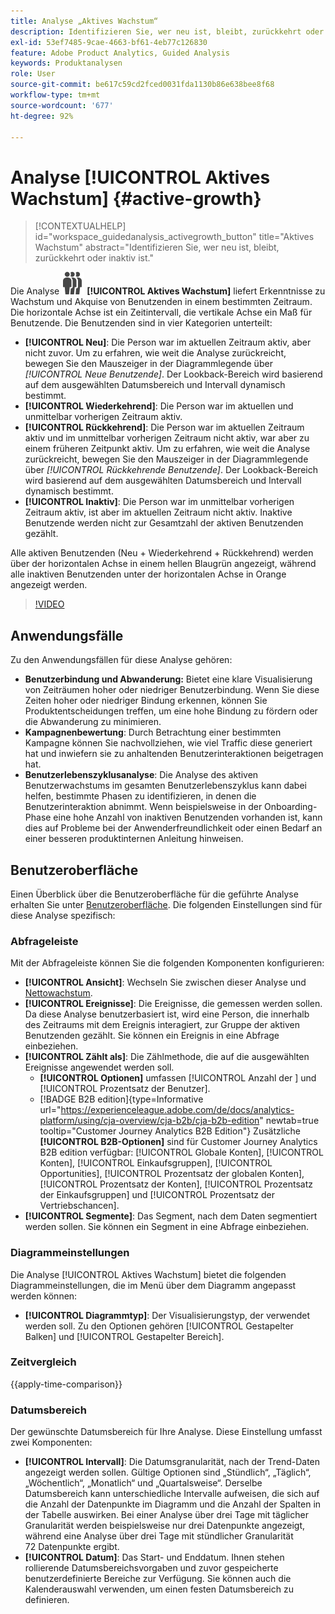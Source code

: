 ```yaml
---
title: Analyse „Aktives Wachstum“
description: Identifizieren Sie, wer neu ist, bleibt, zurückkehrt oder inaktiv ist.
exl-id: 53ef7485-9cae-4663-bf61-4eb77c126830
feature: Adobe Product Analytics, Guided Analysis
keywords: Produktanalysen
role: User
source-git-commit: be617c59cd2fced0031fda1130b86e638bee8f68
workflow-type: tm+mt
source-wordcount: '677'
ht-degree: 92%

---
```


# Analyse [!UICONTROL Aktives Wachstum] {#active-growth}

>[!CONTEXTUALHELP]
>id="workspace_guidedanalysis_activegrowth_button"
>title="Aktives Wachstum"
>abstract="Identifizieren Sie, wer neu ist, bleibt, zurückkehrt oder inaktiv ist."



Die Analyse ![PeopleGroup](/help/assets/icons/PeopleGroup.svg) **[!UICONTROL Aktives Wachstum]** liefert Erkenntnisse zu Wachstum und Akquise von Benutzenden in einem bestimmten Zeitraum. Die horizontale Achse ist ein Zeitintervall, die vertikale Achse ein Maß für Benutzende. Die Benutzenden sind in vier Kategorien unterteilt:

* **[!UICONTROL Neu]**: Die Person war im aktuellen Zeitraum aktiv, aber nicht zuvor. Um zu erfahren, wie weit die Analyse zurückreicht, bewegen Sie den Mauszeiger in der Diagrammlegende über _[!UICONTROL Neue Benutzende]_. Der Lookback-Bereich wird basierend auf dem ausgewählten Datumsbereich und Intervall dynamisch bestimmt.
* **[!UICONTROL Wiederkehrend]**: Die Person war im aktuellen und unmittelbar vorherigen Zeitraum aktiv.
* **[!UICONTROL Rückkehrend]**: Die Person war im aktuellen Zeitraum aktiv und im unmittelbar vorherigen Zeitraum nicht aktiv, war aber zu einem früheren Zeitpunkt aktiv. Um zu erfahren, wie weit die Analyse zurückreicht, bewegen Sie den Mauszeiger in der Diagrammlegende über _[!UICONTROL Rückkehrende Benutzende]_. Der Lookback-Bereich wird basierend auf dem ausgewählten Datumsbereich und Intervall dynamisch bestimmt.
* **[!UICONTROL Inaktiv]**: Die Person war im unmittelbar vorherigen Zeitraum aktiv, ist aber im aktuellen Zeitraum nicht aktiv. Inaktive Benutzende werden nicht zur Gesamtzahl der aktiven Benutzenden gezählt.

Alle aktiven Benutzenden (Neu + Wiederkehrend + Rückkehrend) werden über der horizontalen Achse in einem hellen Blaugrün angezeigt, während alle inaktiven Benutzenden unter der horizontalen Achse in Orange angezeigt werden.


>[!VIDEO](https://video.tv.adobe.com/v/3423394/?quality=12&learn=on&captions=ger)

## Anwendungsfälle

Zu den Anwendungsfällen für diese Analyse gehören:

* **Benutzerbindung und Abwanderung:** Bietet eine klare Visualisierung von Zeiträumen hoher oder niedriger Benutzerbindung. Wenn Sie diese Zeiten hoher oder niedriger Bindung erkennen, können Sie Produktentscheidungen treffen, um eine hohe Bindung zu fördern oder die Abwanderung zu minimieren.
* **Kampagnenbewertung**: Durch Betrachtung einer bestimmten Kampagne können Sie nachvollziehen, wie viel Traffic diese generiert hat und inwiefern sie zu anhaltenden Benutzerinteraktionen beigetragen hat.
* **Benutzerlebenszyklusanalyse**: Die Analyse des aktiven Benutzerwachstums im gesamten Benutzerlebenszyklus kann dabei helfen, bestimmte Phasen zu identifizieren, in denen die Benutzerinteraktion abnimmt. Wenn beispielsweise in der Onboarding-Phase eine hohe Anzahl von inaktiven Benutzenden vorhanden ist, kann dies auf Probleme bei der Anwenderfreundlichkeit oder einen Bedarf an einer besseren produktinternen Anleitung hinweisen.

## Benutzeroberfläche

Einen Überblick über die Benutzeroberfläche für die geführte Analyse erhalten Sie unter [Benutzeroberfläche](../overview.md#interface). Die folgenden Einstellungen sind für diese Analyse spezifisch:

### Abfrageleiste

Mit der Abfrageleiste können Sie die folgenden Komponenten konfigurieren:

* **[!UICONTROL Ansicht]**: Wechseln Sie zwischen dieser Analyse und [Nettowachstum](net-growth.md).
* **[!UICONTROL Ereignisse]**: Die Ereignisse, die gemessen werden sollen. Da diese Analyse benutzerbasiert ist, wird eine Person, die innerhalb des Zeitraums mit dem Ereignis interagiert, zur Gruppe der aktiven Benutzenden gezählt. Sie können ein Ereignis in eine Abfrage einbeziehen.
* **[!UICONTROL Zählt als]**: Die Zählmethode, die auf die ausgewählten Ereignisse angewendet werden soll. <ul><li>**[!UICONTROL Optionen]** umfassen [!UICONTROL Anzahl der &#x200B;] und [!UICONTROL Prozentsatz der Benutzer].</li><li>[!BADGE B2B edition]{type=Informative url="https://experienceleague.adobe.com/de/docs/analytics-platform/using/cja-overview/cja-b2b/cja-b2b-edition" newtab=true tooltip="Customer Journey Analytics B2B Edition"} Zusätzliche **[!UICONTROL B2B-Optionen]** sind für Customer Journey Analytics B2B edition verfügbar: [!UICONTROL Globale Konten], [!UICONTROL Konten], [!UICONTROL Einkaufsgruppen], [!UICONTROL Opportunities], [!UICONTROL Prozentsatz der globalen Konten], [!UICONTROL Prozentsatz der Konten], [!UICONTROL Prozentsatz der Einkaufsgruppen] und [!UICONTROL Prozentsatz der Vertriebschancen].</li></ul>
* **[!UICONTROL Segmente]**: Das Segment, nach dem Daten segmentiert werden sollen. Sie können ein Segment in eine Abfrage einbeziehen.

### Diagrammeinstellungen

Die Analyse [!UICONTROL Aktives Wachstum] bietet die folgenden Diagrammeinstellungen, die im Menü über dem Diagramm angepasst werden können:

* **[!UICONTROL Diagrammtyp]**: Der Visualisierungstyp, der verwendet werden soll. Zu den Optionen gehören [!UICONTROL Gestapelter Balken] und [!UICONTROL Gestapelter Bereich].

### Zeitvergleich

{{apply-time-comparison}}

### Datumsbereich

Der gewünschte Datumsbereich für Ihre Analyse. Diese Einstellung umfasst zwei Komponenten:

* **[!UICONTROL Intervall]**: Die Datumsgranularität, nach der Trend-Daten angezeigt werden sollen. Gültige Optionen sind „Stündlich“, „Täglich“, „Wöchentlich“, „Monatlich“ und „Quartalsweise“. Derselbe Datumsbereich kann unterschiedliche Intervalle aufweisen, die sich auf die Anzahl der Datenpunkte im Diagramm und die Anzahl der Spalten in der Tabelle auswirken. Bei einer Analyse über drei Tage mit täglicher Granularität werden beispielsweise nur drei Datenpunkte angezeigt, während eine Analyse über drei Tage mit stündlicher Granularität 72 Datenpunkte ergibt.
* **[!UICONTROL Datum]**: Das Start- und Enddatum. Ihnen stehen rollierende Datumsbereichsvorgaben und zuvor gespeicherte benutzerdefinierte Bereiche zur Verfügung. Sie können auch die Kalenderauswahl verwenden, um einen festen Datumsbereich zu definieren.

<!--
## Example

See below for an example of the analysis.

![Active time compare](../assets/active-growth-compare.png)

-->
